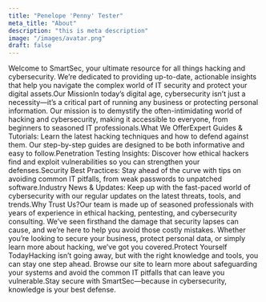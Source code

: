 ```yaml
---
title: "Penelope 'Penny' Tester"
meta_title: "About"
description: "this is meta description"
image: "/images/avatar.png"
draft: false
---
```


Welcome to SmartSec, your ultimate resource for all things hacking and cybersecurity. We’re dedicated to providing up-to-date, actionable insights that help you navigate the complex world of IT security and protect your digital assets.Our MissionIn today’s digital age, cybersecurity isn’t just a necessity—it’s a critical part of running any business or protecting personal information. Our mission is to demystify the often-intimidating world of hacking and cybersecurity, making it accessible to everyone, from beginners to seasoned IT professionals.What We OfferExpert Guides & Tutorials: Learn the latest hacking techniques and how to defend against them. Our step-by-step guides are designed to be both informative and easy to follow.Penetration Testing Insights: Discover how ethical hackers find and exploit vulnerabilities so you can strengthen your defenses.Security Best Practices: Stay ahead of the curve with tips on avoiding common IT pitfalls, from weak passwords to unpatched software.Industry News & Updates: Keep up with the fast-paced world of cybersecurity with our regular updates on the latest threats, tools, and trends.Why Trust Us?Our team is made up of seasoned professionals with years of experience in ethical hacking, pentesting, and cybersecurity consulting. We’ve seen firsthand the damage that security lapses can cause, and we’re here to help you avoid those costly mistakes. Whether you’re looking to secure your business, protect personal data, or simply learn more about hacking, we’ve got you covered.Protect Yourself TodayHacking isn’t going away, but with the right knowledge and tools, you can stay one step ahead. Browse our site to learn more about safeguarding your systems and avoid the common IT pitfalls that can leave you vulnerable.Stay secure with SmartSec—because in cybersecurity, knowledge is your best defense.
